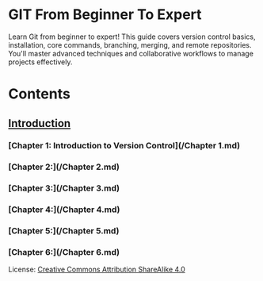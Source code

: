 # GIT From Beginner To Expert
Learn Git from beginner to expert! This guide covers version control basics, installation, core commands, branching, merging, and remote repositories. You'll master advanced techniques and collaborative workflows to manage projects effectively.

# Contents

## [Introduction](/Intro.md)
### [Chapter 1: Introduction to Version Control](/Chapter 1.md)
### [Chapter 2:](/Chapter 2.md)
### [Chapter 3:](/Chapter 3.md)
### [Chapter 4:](/Chapter 4.md)
### [Chapter 5:](/Chapter 5.md)
### [Chapter 6:](/Chapter 6.md)

License: [Creative Commons Attribution ShareAlike 4.0](https://creativecommons.org/licenses/by-sa/4.0/)
